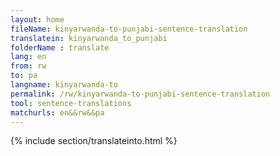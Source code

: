 ```yaml
---
layout: home
fileName: kinyarwanda-to-punjabi-sentence-translation
translatein: kinyarwanda_to_punjabi
folderName : translate
lang: en
from: rw
to: pa
langname: kinyarwanda-to
permalink: /rw/kinyarwanda-to-punjabi-sentence-translation
tool: sentence-translations
matchurls: en&&rw&&pa
---
```

{% include section/translateinto.html %}
